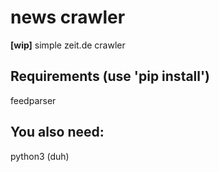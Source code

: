 # news crawler

**[wip]** simple zeit.de crawler

## Requirements (use 'pip install')


feedparser


## You also need:

python3 (duh)
